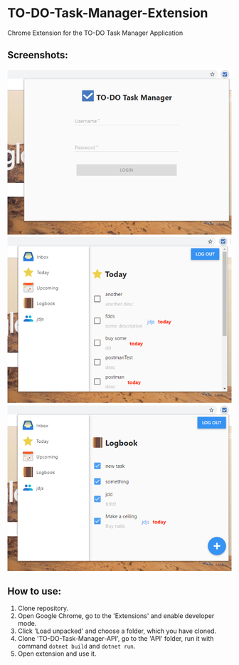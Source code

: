 # TO-DO-Task-Manager-Extension
Chrome Extension for the TO-DO Task Manager Application

## Screenshots:
![Alt text](images/login-page.png?raw=true "Login")
![Alt text](images/today-page.png?raw=true "Today")
![Alt text](images/logbook-page.png?raw=true "Logbook")

## How to use:
1. Clone repository.
2. Open Google Chrome, go to the 'Extensions' and enable developer mode.
3. Click 'Load unpacked' and choose a folder, which you have cloned.
4. Clone 'TO-DO-Task-Manager-API', go to the 'API' folder, run it with command `dotnet build` and `dotnet run`.
5. Open extension and use it.
